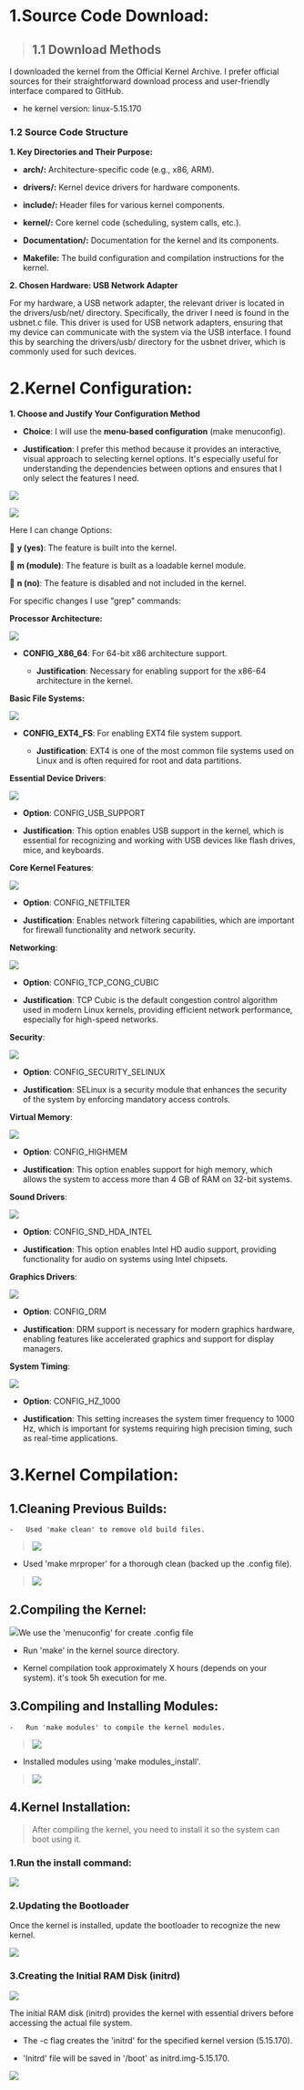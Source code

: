 # **1.Source Code Download:**

> ## **1.1 Download Methods**

I downloaded the kernel from the Official Kernel Archive. I prefer
official sources for their straightforward download process and
user-friendly interface compared to GitHub.

-   he kernel version: linux-5.15.170

### **1.2 Source Code Structure**

**1. Key Directories and Their Purpose:**

-   **arch/:** Architecture-specific code (e.g., x86, ARM).

-   **drivers/:** Kernel device drivers for hardware components.

-   **include/:** Header files for various kernel components.

-   **kernel/:** Core kernel code (scheduling, system calls, etc.).

-   **Documentation/:** Documentation for the kernel and its components.

-   **Makefile:** The build configuration and compilation instructions
    for the kernel.

**2. Chosen Hardware: USB Network Adapter**

For my hardware, a USB network adapter, the relevant driver is located
in the drivers/usb/net/ directory. Specifically, the driver I need is
found in the usbnet.c file. This driver is used for USB network
adapters, ensuring that my device can communicate with the system via
the USB interface. I found this by searching the drivers/usb/ directory
for the usbnet driver, which is commonly used for such devices.

# **2.Kernel Configuration:**

**1. Choose and Justify Your Configuration Method**

-   **Choice**: I will use the **menu-based configuration** (make
    menuconfig).

-   **Justification**: I prefer this method because it provides an
    interactive, visual approach to selecting kernel options. It's
    especially useful for understanding the dependencies between options
    and ensures that I only select the features I need.

![](./image1.png)

![](./image2.png)

Here I can change Options:

 **y (yes)**: The feature is built into the kernel.

 **m (module)**: The feature is built as a loadable kernel module.

 **n (no)**: The feature is disabled and not included in the kernel.

For specific changes I use "grep" commands:


**Processor Architecture:**

![](./image3.png)

-   **CONFIG_X86_64**: For 64-bit x86 architecture support.

    -   **Justification**: Necessary for enabling support for the x86-64
        architecture in the kernel.

**Basic File Systems:**

![](./image4.png)

-   **CONFIG_EXT4_FS**: For enabling EXT4 file system support.

    -   **Justification**: EXT4 is one of the most common file systems
        used on Linux and is often required for root and data
        partitions.

**Essential Device Drivers**:

![](./image5.png)

-   **Option**: CONFIG_USB_SUPPORT

-   **Justification**: This option enables USB support in the kernel,
    which is essential for recognizing and working with USB devices like
    flash drives, mice, and keyboards.

**Core Kernel Features**:

![](./image6.png)

-   **Option**: CONFIG_NETFILTER

-   **Justification**: Enables network filtering capabilities, which are
    important for firewall functionality and network security.

**Networking**:

![](./image7.png)

-   **Option**: CONFIG_TCP_CONG_CUBIC

-   **Justification**: TCP Cubic is the default congestion control
    algorithm used in modern Linux kernels, providing efficient network
    performance, especially for high-speed networks.

**Security**:

![](./image8.png)

-   **Option**: CONFIG_SECURITY_SELINUX

-   **Justification**: SELinux is a security module that enhances the
    security of the system by enforcing mandatory access controls.

**Virtual Memory**:

![](./image9.png)

-   **Option**: CONFIG_HIGHMEM

-   **Justification**: This option enables support for high memory,
    which allows the system to access more than 4 GB of RAM on 32-bit
    systems.

**Sound Drivers**:

![](./image10.png)

-   **Option**: CONFIG_SND_HDA_INTEL

-   **Justification**: This option enables Intel HD audio support,
    providing functionality for audio on systems using Intel chipsets.

**Graphics Drivers**:

![](./image11.png)

-   **Option**: CONFIG_DRM

-   **Justification**: DRM support is necessary for modern graphics
    hardware, enabling features like accelerated graphics and support
    for display managers.

**System Timing**:

![](./image12.png)

-   **Option**: CONFIG_HZ_1000

-   **Justification**: This setting increases the system timer frequency
    to 1000 Hz, which is important for systems requiring high precision
    timing, such as real-time applications.

# **3.Kernel Compilation:**

## **1.Cleaning Previous Builds**:

    -   Used 'make clean' to remove old build files.

> ![](./image13.png)

-   Used 'make mrproper' for a thorough clean (backed up the .config
    file).

> ![](./image14.png)

## **2.Compiling the Kernel**:

![](./image15.png)We use the 'menuconfig' for create
        .config file

-   Run 'make' in the kernel source directory.

-   Kernel compilation took approximately X hours (depends on your
        system). it's took 5h execution for me.

## **3.Compiling and Installing Modules**:

    -   Run 'make modules' to compile the kernel modules.

> ![](./image16.png)

-   Installed modules using 'make modules_install'.

> ![](./image17.png)

## **4.Kernel Installation:**
>
> After compiling the kernel, you need to install it so the system can
> boot using it.

### **1.Run the install command**:


![](./image18.png)
### **2.Updating the Bootloader**

Once the kernel is installed, update the bootloader to recognize the new
kernel.

![](./image19.png)

### **3.Creating the Initial RAM Disk (initrd)**

![](./image20.png)

The initial RAM disk (initrd) provides the
kernel with essential drivers before accessing the actual file system.

-   The -c flag creates the 'initrd' for the specified kernel version
    (5.15.170).

-   'Initrd' file will be saved in '/boot' as initrd.img-5.15.170.

![](./image21.png)
